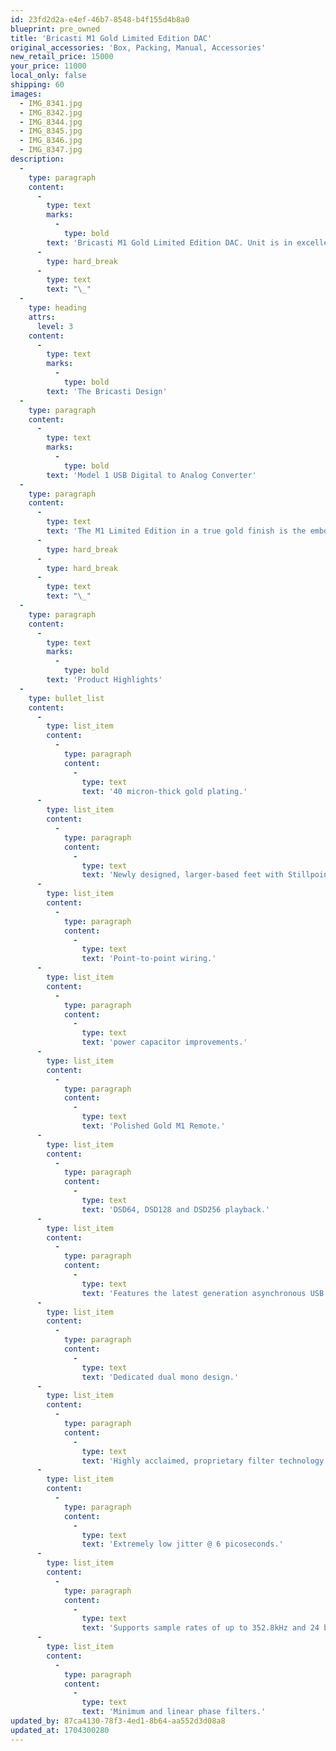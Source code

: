 ```yaml
---
id: 23fd2d2a-e4ef-46b7-8548-b4f155d4b8a0
blueprint: pre_owned
title: 'Bricasti M1 Gold Limited Edition DAC'
original_accessories: 'Box, Packing, Manual, Accessories'
new_retail_price: 15000
your_price: 11000
local_only: false
shipping: 60
images:
  - IMG_8341.jpg
  - IMG_8342.jpg
  - IMG_8344.jpg
  - IMG_8345.jpg
  - IMG_8346.jpg
  - IMG_8347.jpg
description:
  -
    type: paragraph
    content:
      -
        type: text
        marks:
          -
            type: bold
        text: 'Bricasti M1 Gold Limited Edition DAC. Unit is in excellent physical and functional condition with original box, packing and remote control. There are a few scuffs on the polished metal top panel that could likely be buffed out with some metal cleaner. Production was limited to 50 units, of which this unit is serial number 10. Unit sold as new for $15,000.00'
      -
        type: hard_break
      -
        type: text
        text: "\_"
  -
    type: heading
    attrs:
      level: 3
    content:
      -
        type: text
        marks:
          -
            type: bold
        text: 'The Bricasti Design'
  -
    type: paragraph
    content:
      -
        type: text
        marks:
          -
            type: bold
        text: 'Model 1 USB Digital to Analog Converter'
  -
    type: paragraph
    content:
      -
        type: text
        text: 'The M1 Limited Edition in a true gold finish is the embodiment of beauty and sonic excellence. First presented with great acclaim in 2015 at the RMAF, CAF, CAS and various of shows in Asian. Improved transparency is partly achieved through a number of enhancements including new larger feet design with Stillpoints isolation devices engineered inside and optimized for the M1. In addition to the standard features of the Classic M1, The Limited Gold Edition also has a unique sound due in part to the generous amount of gold that is plated on the chassis parts and feet. Further refinements include point-to-point wiring and newly selected power capacitors. Produced in limited quantity, with special packaging and serial number, the Gold M1 is truly limited and unique.'
      -
        type: hard_break
      -
        type: hard_break
      -
        type: text
        text: "\_"
  -
    type: paragraph
    content:
      -
        type: text
        marks:
          -
            type: bold
        text: 'Product Highlights'
  -
    type: bullet_list
    content:
      -
        type: list_item
        content:
          -
            type: paragraph
            content:
              -
                type: text
                text: '40 micron-thick gold plating.'
      -
        type: list_item
        content:
          -
            type: paragraph
            content:
              -
                type: text
                text: 'Newly designed, larger-based feet with Stillpoints for improved isolation.'
      -
        type: list_item
        content:
          -
            type: paragraph
            content:
              -
                type: text
                text: 'Point-to-point wiring.'
      -
        type: list_item
        content:
          -
            type: paragraph
            content:
              -
                type: text
                text: 'power capacitor improvements.'
      -
        type: list_item
        content:
          -
            type: paragraph
            content:
              -
                type: text
                text: 'Polished Gold M1 Remote.'
      -
        type: list_item
        content:
          -
            type: paragraph
            content:
              -
                type: text
                text: 'DSD64, DSD128 and DSD256 playback.'
      -
        type: list_item
        content:
          -
            type: paragraph
            content:
              -
                type: text
                text: 'Features the latest generation asynchronous USB interface.'
      -
        type: list_item
        content:
          -
            type: paragraph
            content:
              -
                type: text
                text: 'Dedicated dual mono design.'
      -
        type: list_item
        content:
          -
            type: paragraph
            content:
              -
                type: text
                text: 'Highly acclaimed, proprietary filter technology.'
      -
        type: list_item
        content:
          -
            type: paragraph
            content:
              -
                type: text
                text: 'Extremely low jitter @ 6 picoseconds.'
      -
        type: list_item
        content:
          -
            type: paragraph
            content:
              -
                type: text
                text: 'Supports sample rates of up to 352.8kHz and 24 bits.'
      -
        type: list_item
        content:
          -
            type: paragraph
            content:
              -
                type: text
                text: 'Minimum and linear phase filters.'
updated_by: 87ca4130-78f3-4ed1-8b64-aa552d3d08a8
updated_at: 1704300280
---
```

